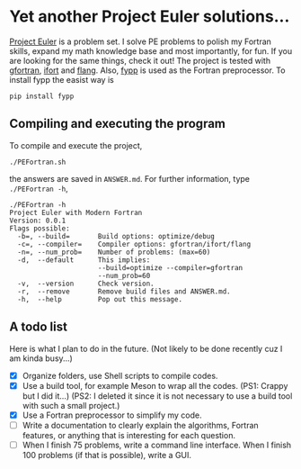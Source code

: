 # Yet another Project Euler solutions...

[Project Euler](https://projecteuler.net/about) is a problem set. I solve PE problems to polish my Fortran skills, expand my math knowledge base and most importantly, for fun. If you are looking for the same things, check it out! The project is tested with [gfortran](https://gcc.gnu.org/fortran/), [ifort](https://software.intel.com/content/www/us/en/develop/articles/intel-oneapi-fortran-compiler-release-notes.html) and [flang](https://releases.llvm.org/11.0.0/tools/flang/docs/ReleaseNotes.html). Also, [fypp](https://github.com/aradi/fypp) is used as the Fortran preprocessor. To install fypp the easist way is 

```shell
pip install fypp
```

## Compiling and executing the program

To compile and execute the project,

```shell
./PEFortran.sh
```

the answers are saved in `ANSWER.md`. For further information, type `./PEFortran -h`, 

```shell
./PEFortran -h
Project Euler with Modern Fortran
Version: 0.0.1
Flags possible:
  -b=, --build=       Build options: optimize/debug
  -c=, --compiler=    Compiler options: gfortran/ifort/flang
  -n=, --num_prob=    Number of problems: (max=60)
  -d,  --default      This implies:
                      --build=optimize --compiler=gfortran
                      --num_prob=60
  -v,  --version      Check version.
  -r,  --remove       Remove build files and ANSWER.md.
  -h,  --help         Pop out this message.
```

## A todo list

Here is what I plan to do in the future. (Not likely to be done recently cuz I am kinda busy...)

- [x] Organize folders, use Shell scripts to compile codes.
- [x] Use a build tool, for example Meson to wrap all the codes. (PS1: Crappy but I did it...) (PS2: I deleted it since it is not necessary to use a build tool with such a small project.)
- [x] Use a Fortran preprocessor to simplify my code.
- [ ] Write a documentation to clearly explain the algorithms, Fortran features, or anything that is interesting for each question.
- [ ] When I finish 75 problems, write a command line interface. When I finish 100 problems (if that is possible), write a GUI.